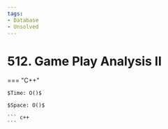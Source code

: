 ```yaml
---
tags:
- Database
- Unsolved
---
```



# 512. Game Play Analysis II

=== "C++"

    $Time: O()$

    $Space: O()$

    ``` c++
    ```